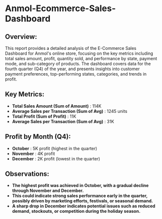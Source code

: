 # Anmol-Ecommerce-Sales-Dashboard

## Overview:

This report provides a detailed analysis of the E-Commerce Sales Dashboard for Anmol's online store, focusing on the key metrics including total sales amount, profit, quantity sold, and performance by state, payment mode, and sub-category of products. The dashboard covers data for the fourth quarter (Q4) of the year, and presents insights into customer payment preferences, top-performing states, categories, and trends in profit.

## Key Metrics:

- **Total Sales Amount (Sum of Amount)** : 114K
- **Average Sales per Transaction (Sum of Avg)** : 1245 units
- **Total Profit (Sum of Profit)** : 11K
- **Average Sales per Transaction (Sum of Avg)** : 31K

## Profit by Month (Q4):

- **October** : 5K profit (highest in the quarter)
- **November** : 4K profit
- **December** : 2K profit (lowest in the quarter)

## Observations:

- **The highest profit was achieved in October, with a gradual decline through November and December.**
- **This could indicate strong sales performance early in the quarter, possibly driven by marketing efforts, festivals, or seasonal demand.**
- **A sharp drop in December indicates potential issues such as reduced demand, stockouts, or competition during the holiday season.**
